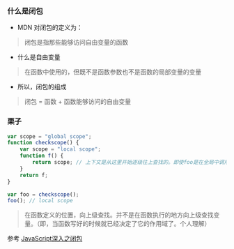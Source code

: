### 什么是闭包
- MDN 对闭包的定义为：

> 闭包是指那些能够访问自由变量的函数

- 什么是自由变量

> 在函数中使用的，但既不是函数参数也不是函数的局部变量的变量

- 所以，闭包的组成

> 闭包 = 函数 + 函数能够访问的自由变量

### 栗子

``` javascript
var scope = "global scope";
function checkscope() {
    var scope = "local scope";
    function f() {
        return scope; // 上下文是从这里开始逐级往上查找的。即使foo是在全局中调用也是从这里开始向上查找 scope变量 （要和this的概念区分）
    }
    return f;
}

var foo = checkscope();
foo(); // local scope
```

> 在函数定义的位置，向上级查找。并不是在函数执行的地方向上级查找变量。（即，当函数写好的时候就已经决定了它的作用域了。个人理解）


参考
[JavaScript深入之闭包](https://github.com/mqyqingfeng/Blog/issues/9)